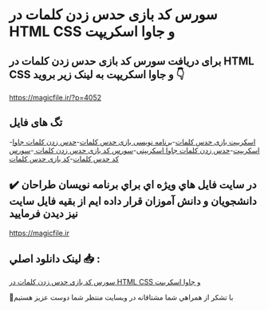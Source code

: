 # سورس کد بازی حدس زدن کلمات در HTML CSS و جاوا اسکریپت

## برای دریافت سورس کد بازی حدس زدن کلمات در HTML CSS و جاوا اسکریپت به لینک زیر بروید 👇

https://magicfile.ir/?p=4052

## تگ های فایل

-[اسکریپت بازی حدس کلمات](https://magicfile.ir/product/%d8%a8%d8%a7%d8%b2%db%8c-%d8%ad%d8%af%d8%b3-%d8%b2%d8%af%d9%86-%da%a9%d9%84%d9%85%d8%a7%d8%aa-%d8%af%d8%b1-html-css-%d9%88-%d8%ac%d8%a7%d9%88%d8%a7-%d8%a7%d8%b3%da%a9%d8%b1%db%8c%d9%be%d8%aa/)-[برنامه نویسی بازی حدس کلمات](https://magicfile.ir/product/%d8%a8%d8%a7%d8%b2%db%8c-%d8%ad%d8%af%d8%b3-%d8%b2%d8%af%d9%86-%da%a9%d9%84%d9%85%d8%a7%d8%aa-%d8%af%d8%b1-html-css-%d9%88-%d8%ac%d8%a7%d9%88%d8%a7-%d8%a7%d8%b3%da%a9%d8%b1%db%8c%d9%be%d8%aa/)-[حدس زدن کلمات جاوا اسکریپت](https://magicfile.ir/product/%d8%a8%d8%a7%d8%b2%db%8c-%d8%ad%d8%af%d8%b3-%d8%b2%d8%af%d9%86-%da%a9%d9%84%d9%85%d8%a7%d8%aa-%d8%af%d8%b1-html-css-%d9%88-%d8%ac%d8%a7%d9%88%d8%a7-%d8%a7%d8%b3%da%a9%d8%b1%db%8c%d9%be%d8%aa/)-[حدس زدن کلمات جاوا اسکریپتی](https://magicfile.ir/product/%d8%a8%d8%a7%d8%b2%db%8c-%d8%ad%d8%af%d8%b3-%d8%b2%d8%af%d9%86-%da%a9%d9%84%d9%85%d8%a7%d8%aa-%d8%af%d8%b1-html-css-%d9%88-%d8%ac%d8%a7%d9%88%d8%a7-%d8%a7%d8%b3%da%a9%d8%b1%db%8c%d9%be%d8%aa/)-[سورس کد بازی حدس زدن کلمات ](https://magicfile.ir/product/%d8%a8%d8%a7%d8%b2%db%8c-%d8%ad%d8%af%d8%b3-%d8%b2%d8%af%d9%86-%da%a9%d9%84%d9%85%d8%a7%d8%aa-%d8%af%d8%b1-html-css-%d9%88-%d8%ac%d8%a7%d9%88%d8%a7-%d8%a7%d8%b3%da%a9%d8%b1%db%8c%d9%be%d8%aa/)-[سورس کد حدس کلمات](https://magicfile.ir/product/%d8%a8%d8%a7%d8%b2%db%8c-%d8%ad%d8%af%d8%b3-%d8%b2%d8%af%d9%86-%da%a9%d9%84%d9%85%d8%a7%d8%aa-%d8%af%d8%b1-html-css-%d9%88-%d8%ac%d8%a7%d9%88%d8%a7-%d8%a7%d8%b3%da%a9%d8%b1%db%8c%d9%be%d8%aa/)-[کد بازی حدس کلمات](https://magicfile.ir/product/%d8%a8%d8%a7%d8%b2%db%8c-%d8%ad%d8%af%d8%b3-%d8%b2%d8%af%d9%86-%da%a9%d9%84%d9%85%d8%a7%d8%aa-%d8%af%d8%b1-html-css-%d9%88-%d8%ac%d8%a7%d9%88%d8%a7-%d8%a7%d8%b3%da%a9%d8%b1%db%8c%d9%be%d8%aa/)

## ✔️ در سايت فايل هاي ويژه اي براي برنامه نويسان طراحان دانشجويان و دانش آموزان قرار داده ايم از بقيه فايل سايت نيز ديدن فرماييد

https://magicfile.ir


## لينک دانلود اصلي 📥 :

[سورس کد بازی حدس زدن کلمات در HTML CSS و جاوا اسکریپت](https://magicfile.ir/product/%d8%a8%d8%a7%d8%b2%db%8c-%d8%ad%d8%af%d8%b3-%d8%b2%d8%af%d9%86-%da%a9%d9%84%d9%85%d8%a7%d8%aa-%d8%af%d8%b1-html-css-%d9%88-%d8%ac%d8%a7%d9%88%d8%a7-%d8%a7%d8%b3%da%a9%d8%b1%db%8c%d9%be%d8%aa/) 


🙏با تشکر از همراهي شما مشتاقانه در وبسایت منتظر شما دوست عزیز هستیم

